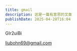 ```yaml
---
title: gmail
description: 这是一篇有意思的文章
publishDate: 2025-04-28T16:04
---
```

GIr2uiBi

liubohn69@gmail.com
